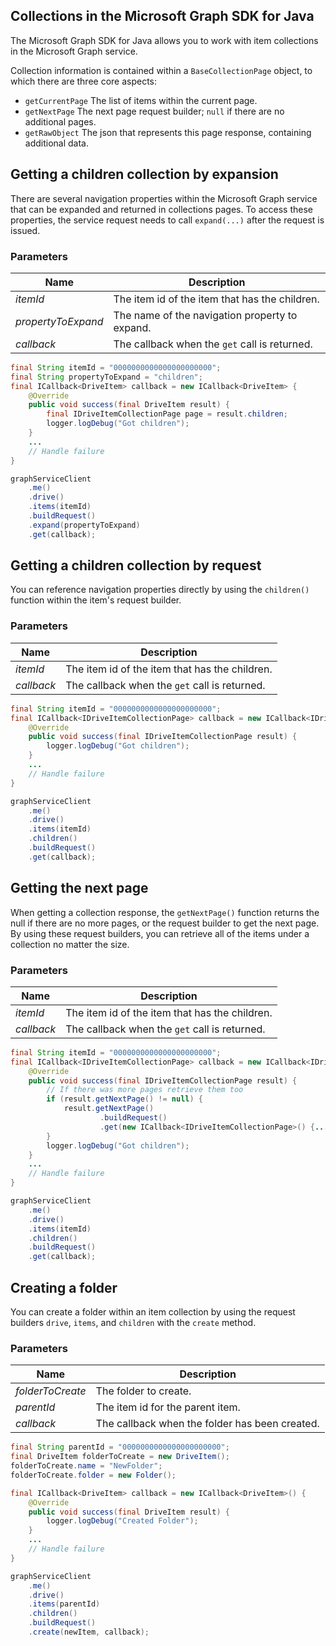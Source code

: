 ## Collections in the Microsoft Graph SDK for Java
The Microsoft Graph SDK for Java allows you to work with item collections in the Microsoft Graph service.

Collection information is contained within a `BaseCollectionPage` object, to which there are three core aspects:
* `getCurrentPage` The list of items within the current page.
* `getNextPage` The next page request builder; `null` if there are no additional pages.
* `getRawObject` The json that represents this page response, containing additional data.

## Getting a children collection by expansion
There are several navigation properties within the Microsoft Graph service that can be expanded and returned in collections pages. To access these properties, the service request needs to call `expand(...)` after the request is issued.

### Parameters

|Name|Description|
|----|-----------|
|_itemId_|The item id of the item that has the children.|
|_propertyToExpand_|The name of the navigation property to expand.|
|_callback_|The callback when the `get` call is returned.|

```java
final String itemId = "0000000000000000000000";
final String propertyToExpand = "children";
final ICallback<DriveItem> callback = new ICallback<DriveItem> {
    @Override
    public void success(final DriveItem result) {
        final IDriveItemCollectionPage page = result.children;
        logger.logDebug("Got children");
    }
    ...
    // Handle failure
}

graphServiceClient
    .me()
    .drive()
    .items(itemId)
    .buildRequest()
    .expand(propertyToExpand)
    .get(callback);
```

## Getting a children collection by request

You can reference navigation properties directly by using the `children()` function within the item's request builder.

### Parameters

|Name|Description|
|----|-----------|
|_itemId_|The item id of the item that has the children.|
|_callback_|The callback when the `get` call is returned.|

```java
final String itemId = "0000000000000000000000";
final ICallback<IDriveItemCollectionPage> callback = new ICallback<IDriveItemCollectionPage>() {
    @Override
    public void success(final IDriveItemCollectionPage result) {
        logger.logDebug("Got children");
    }
    ...
    // Handle failure
}

graphServiceClient
    .me()
    .drive()
    .items(itemId)
    .children()
    .buildRequest()
    .get(callback);
```

## Getting the next page
When getting a collection response, the `getNextPage()` function returns the null if there are no more pages, or the request builder to get the next page. By using these request builders, you can retrieve all of the items under a collection no matter the size.

### Parameters

|Name|Description|
|----|-----------|
|*itemId*|The item id of the item that has the children.|
|*callback*|The callback when the `get` call is returned.|


```java
final String itemId = "0000000000000000000000";
final ICallback<IDriveItemCollectionPage> callback = new ICallback<IDriveItemCollectionPage>() {
    @Override
    public void success(final IDriveItemCollectionPage result) {
        // If there was more pages retrieve them too
        if (result.getNextPage() != null) {
            result.getNextPage()
                    .buildRequest()
                    .get(new ICallback<IDriveItemCollectionPage>() {...});
        }
        logger.logDebug("Got children");
    }
    ...
    // Handle failure
}

graphServiceClient
    .me()
    .drive()
    .items(itemId)
    .children()
    .buildRequest()
    .get(callback);
```

## Creating a folder

You can create a folder within an item collection by using the request builders `drive`, `items`, and `children` with the `create` method.

### Parameters

|Name|Description|
|----|-----------|
|_folderToCreate_|The folder to create.|
|_parentId_|The item id for the parent item.|
|_callback_|The callback when the folder has been created.|

```java
final String parentId = "0000000000000000000000";
final DriveItem folderToCreate = new DriveItem();
folderToCreate.name = "NewFolder";
folderToCreate.folder = new Folder();

final ICallback<DriveItem> callback = new ICallback<DriveItem>() {
    @Override
    public void success(final DriveItem result) {
        logger.logDebug("Created Folder");
    }
    ...
    // Handle failure
}

graphServiceClient
    .me()
    .drive()
    .items(parentId)
    .children()
    .buildRequest()
    .create(newItem, callback);
```
